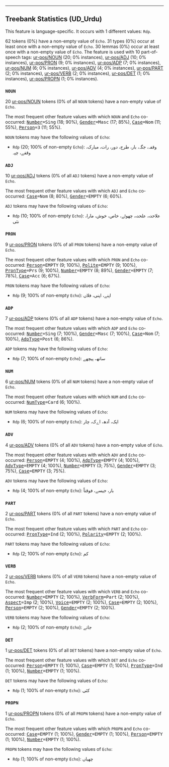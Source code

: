 

--------------------------------------------------------------------------------

## Treebank Statistics (UD_Urdu)

This feature is language-specific.
It occurs with 1 different values: `Rdp`.

62 tokens (0%) have a non-empty value of `Echo`.
31 types (0%) occur at least once with a non-empty value of `Echo`.
30 lemmas (0%) occur at least once with a non-empty value of `Echo`.
The feature is used with 10 part-of-speech tags: [ur-pos/NOUN]() (20; 0% instances), [ur-pos/ADJ]() (10; 0% instances), [ur-pos/PRON]() (9; 0% instances), [ur-pos/ADP]() (7; 0% instances), [ur-pos/NUM]() (6; 0% instances), [ur-pos/ADV]() (4; 0% instances), [ur-pos/PART]() (2; 0% instances), [ur-pos/VERB]() (2; 0% instances), [ur-pos/DET]() (1; 0% instances), [ur-pos/PROPN]() (1; 0% instances).

### `NOUN`

20 [ur-pos/NOUN]() tokens (0% of all `NOUN` tokens) have a non-empty value of `Echo`.

The most frequent other feature values with which `NOUN` and `Echo` co-occurred: <tt><a href="Number.html">Number</a>=Sing</tt> (18; 90%), <tt><a href="Gender.html">Gender</a>=Masc</tt> (17; 85%), <tt><a href="Case.html">Case</a>=Nom</tt> (11; 55%), <tt><a href="Person.html">Person</a>=3</tt> (11; 55%).

`NOUN` tokens may have the following values of `Echo`:

* `Rdp` (20; 100% of non-empty `Echo`): وقفہ، جگہ، بار، طرح، دور، رات، مبارک، وقفے، چپہ

### `ADJ`

10 [ur-pos/ADJ]() tokens (0% of all `ADJ` tokens) have a non-empty value of `Echo`.

The most frequent other feature values with which `ADJ` and `Echo` co-occurred: <tt><a href="Case.html">Case</a>=Nom</tt> (8; 80%), <tt><a href="Gender.html">Gender</a>=EMPTY</tt> (6; 60%).

`ADJ` tokens may have the following values of `Echo`:

* `Rdp` (10; 100% of non-empty `Echo`): علاحدہ، علحدہ، چھوٹے، خاص، خوش، مارا، نئی

### `PRON`

9 [ur-pos/PRON]() tokens (0% of all `PRON` tokens) have a non-empty value of `Echo`.

The most frequent other feature values with which `PRON` and `Echo` co-occurred: <tt><a href="Person.html">Person</a>=EMPTY</tt> (9; 100%), <tt><a href="Polite.html">Polite</a>=EMPTY</tt> (9; 100%), <tt><a href="PronType.html">PronType</a>=Prs</tt> (9; 100%), <tt><a href="Number.html">Number</a>=EMPTY</tt> (8; 89%), <tt><a href="Gender.html">Gender</a>=EMPTY</tt> (7; 78%), <tt><a href="Case.html">Case</a>=Acc</tt> (6; 67%).

`PRON` tokens may have the following values of `Echo`:

* `Rdp` (9; 100% of non-empty `Echo`): اپنے، اپنی، فلاں

### `ADP`

7 [ur-pos/ADP]() tokens (0% of all `ADP` tokens) have a non-empty value of `Echo`.

The most frequent other feature values with which `ADP` and `Echo` co-occurred: <tt><a href="Number.html">Number</a>=Sing</tt> (7; 100%), <tt><a href="Gender.html">Gender</a>=Masc</tt> (7; 100%), <tt><a href="Case.html">Case</a>=Nom</tt> (7; 100%), <tt><a href="AdpType.html">AdpType</a>=Post</tt> (6; 86%).

`ADP` tokens may have the following values of `Echo`:

* `Rdp` (7; 100% of non-empty `Echo`): ساتھ، پیچھے

### `NUM`

6 [ur-pos/NUM]() tokens (0% of all `NUM` tokens) have a non-empty value of `Echo`.

The most frequent other feature values with which `NUM` and `Echo` co-occurred: <tt><a href="NumType.html">NumType</a>=Card</tt> (6; 100%).

`NUM` tokens may have the following values of `Echo`:

* `Rdp` (6; 100% of non-empty `Echo`): ایک، آدھ، اےک، چار

### `ADV`

4 [ur-pos/ADV]() tokens (0% of all `ADV` tokens) have a non-empty value of `Echo`.

The most frequent other feature values with which `ADV` and `Echo` co-occurred: <tt><a href="Person.html">Person</a>=EMPTY</tt> (4; 100%), <tt><a href="AdpType.html">AdpType</a>=EMPTY</tt> (4; 100%), <tt><a href="AdvType.html">AdvType</a>=EMPTY</tt> (4; 100%), <tt><a href="Number.html">Number</a>=EMPTY</tt> (3; 75%), <tt><a href="Gender.html">Gender</a>=EMPTY</tt> (3; 75%), <tt><a href="Case.html">Case</a>=EMPTY</tt> (3; 75%).

`ADV` tokens may have the following values of `Echo`:

* `Rdp` (4; 100% of non-empty `Echo`): بار، جیسے، فوقتاً

### `PART`

2 [ur-pos/PART]() tokens (0% of all `PART` tokens) have a non-empty value of `Echo`.

The most frequent other feature values with which `PART` and `Echo` co-occurred: <tt><a href="PronType.html">PronType</a>=Ind</tt> (2; 100%), <tt><a href="Polarity.html">Polarity</a>=EMPTY</tt> (2; 100%).

`PART` tokens may have the following values of `Echo`:

* `Rdp` (2; 100% of non-empty `Echo`): کم

### `VERB`

2 [ur-pos/VERB]() tokens (0% of all `VERB` tokens) have a non-empty value of `Echo`.

The most frequent other feature values with which `VERB` and `Echo` co-occurred: <tt><a href="Number.html">Number</a>=EMPTY</tt> (2; 100%), <tt><a href="VerbForm.html">VerbForm</a>=Part</tt> (2; 100%), <tt><a href="Aspect.html">Aspect</a>=Imp</tt> (2; 100%), <tt><a href="Voice.html">Voice</a>=EMPTY</tt> (2; 100%), <tt><a href="Case.html">Case</a>=EMPTY</tt> (2; 100%), <tt><a href="Person.html">Person</a>=EMPTY</tt> (2; 100%), <tt><a href="Gender.html">Gender</a>=EMPTY</tt> (2; 100%).

`VERB` tokens may have the following values of `Echo`:

* `Rdp` (2; 100% of non-empty `Echo`): جاتے

### `DET`

1 [ur-pos/DET]() tokens (0% of all `DET` tokens) have a non-empty value of `Echo`.

The most frequent other feature values with which `DET` and `Echo` co-occurred: <tt><a href="Person.html">Person</a>=EMPTY</tt> (1; 100%), <tt><a href="Case.html">Case</a>=EMPTY</tt> (1; 100%), <tt><a href="PronType.html">PronType</a>=Ind</tt> (1; 100%), <tt><a href="Number.html">Number</a>=EMPTY</tt> (1; 100%).

`DET` tokens may have the following values of `Echo`:

* `Rdp` (1; 100% of non-empty `Echo`): کئی

### `PROPN`

1 [ur-pos/PROPN]() tokens (0% of all `PROPN` tokens) have a non-empty value of `Echo`.

The most frequent other feature values with which `PROPN` and `Echo` co-occurred: <tt><a href="Case.html">Case</a>=EMPTY</tt> (1; 100%), <tt><a href="Gender.html">Gender</a>=EMPTY</tt> (1; 100%), <tt><a href="Person.html">Person</a>=EMPTY</tt> (1; 100%), <tt><a href="Number.html">Number</a>=EMPTY</tt> (1; 100%).

`PROPN` tokens may have the following values of `Echo`:

* `Rdp` (1; 100% of non-empty `Echo`): چھیاں

